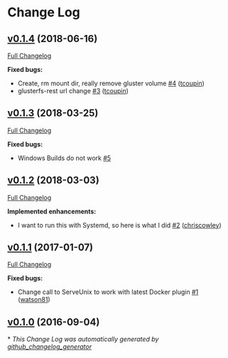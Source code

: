 # Change Log

## [v0.1.4](https://github.com/amarkwalder/docker-volume-glusterfs/tree/v0.1.4) (2018-06-16)
[Full Changelog](https://github.com/amarkwalder/docker-volume-glusterfs/compare/v0.1.3...v0.1.4)

**Fixed bugs:**

- Create, rm mount dir, really remove gluster volume [\#4](https://github.com/amarkwalder/docker-volume-glusterfs/pull/4) ([tcoupin](https://github.com/tcoupin))
- glusterfs-rest url change [\#3](https://github.com/amarkwalder/docker-volume-glusterfs/pull/3) ([tcoupin](https://github.com/tcoupin))

## [v0.1.3](https://github.com/amarkwalder/docker-volume-glusterfs/tree/v0.1.3) (2018-03-25)
[Full Changelog](https://github.com/amarkwalder/docker-volume-glusterfs/compare/v0.1.2...v0.1.3)

**Fixed bugs:**

- Windows Builds do not work [\#5](https://github.com/amarkwalder/docker-volume-glusterfs/issues/5)

## [v0.1.2](https://github.com/amarkwalder/docker-volume-glusterfs/tree/v0.1.2) (2018-03-03)
[Full Changelog](https://github.com/amarkwalder/docker-volume-glusterfs/compare/v0.1.1...v0.1.2)

**Implemented enhancements:**

- I want to run this with Systemd, so here is what I did [\#2](https://github.com/amarkwalder/docker-volume-glusterfs/pull/2) ([chriscowley](https://github.com/chriscowley))

## [v0.1.1](https://github.com/amarkwalder/docker-volume-glusterfs/tree/v0.1.1) (2017-01-07)
[Full Changelog](https://github.com/amarkwalder/docker-volume-glusterfs/compare/v0.1.0...v0.1.1)

**Fixed bugs:**

- Change call to ServeUnix to work with latest Docker plugin [\#1](https://github.com/amarkwalder/docker-volume-glusterfs/pull/1) ([watson81](https://github.com/watson81))

## [v0.1.0](https://github.com/amarkwalder/docker-volume-glusterfs/tree/v0.1.0) (2016-09-04)


\* *This Change Log was automatically generated by [github_changelog_generator](https://github.com/skywinder/Github-Changelog-Generator)*